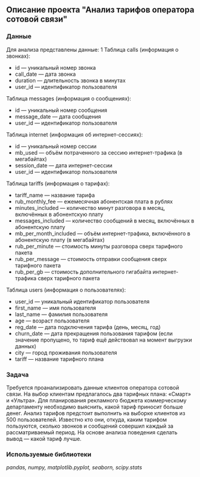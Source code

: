 ## Описание проекта "Анализ тарифов оператора сотовой связи"

### Данные
Для анализа представлены данные:
1 Таблица calls (информация о звонках):
-	id — уникальный номер звонка
-	call_date — дата звонка
-	duration — длительность звонка в минутах
-	user_id — идентификатор пользователя

Таблица messages (информация о сообщениях):
-	id — уникальный номер сообщения
-	message_date — дата сообщения
-	user_id — идентификатор пользователя

Таблица internet (информация об интернет-сессиях):
-	id — уникальный номер сессии
-	mb_used — объём потраченного за сессию интернет-трафика (в мегабайтах)
-	session_date — дата интернет-сессии
-	user_id — идентификатор пользователя

Таблица tariffs (информация о тарифах):
-	tariff_name — название тарифа
-	rub_monthly_fee — ежемесячная абонентская плата в рублях
-	minutes_included — количество минут разговора в месяц, включённых в абонентскую плату
-	messages_included — количество сообщений в месяц, включённых в абонентскую плату
-	mb_per_month_included — объём интернет-трафика, включённого в абонентскую плату (в мегабайтах)
-	rub_per_minute — стоимость минуты разговора сверх тарифного пакета
-	rub_per_message — стоимость отправки сообщения сверх тарифного пакета
-	rub_per_gb — стоимость дополнительного гигабайта интернет-трафика сверх тарифного пакета

Таблица users (информация о пользователях):
-	user_id — уникальный идентификатор пользователя
-	first_name — имя пользователя
-	last_name — фамилия пользователя
-	age — возраст пользователя
-	reg_date — дата подключения тарифа (день, месяц, год)
-	churn_date — дата прекращения пользования тарифом (если значение пропущено, то тариф ещё действовал на момент выгрузки данных)
-	city — город проживания пользователя
-	tariff — название тарифного плана


### Задача
Требуется проанализировать данные клиентов оператора сотовой связи. На выбор клиентам предлагалось два тарифных плана: «Смарт» и «Ультра». 
Для планирования рекламного бюджета коммерческому департаменту необходимо выяснить, какой тариф приносит больше денег.
Анализ тарифов предстоит выполнить на выборке клиентов из 500 пользователей. Известно кто они, откуда, каким тарифом пользуются, 
сколько звонков и сообщений совершил каждый за рассматриваемый период. На основе анализа поведения сделать вывод — какой тариф лучше.

### Используемые библиотеки

*pandas, numpy, matplotlib.pyplot, seaborn, scipy.stats*